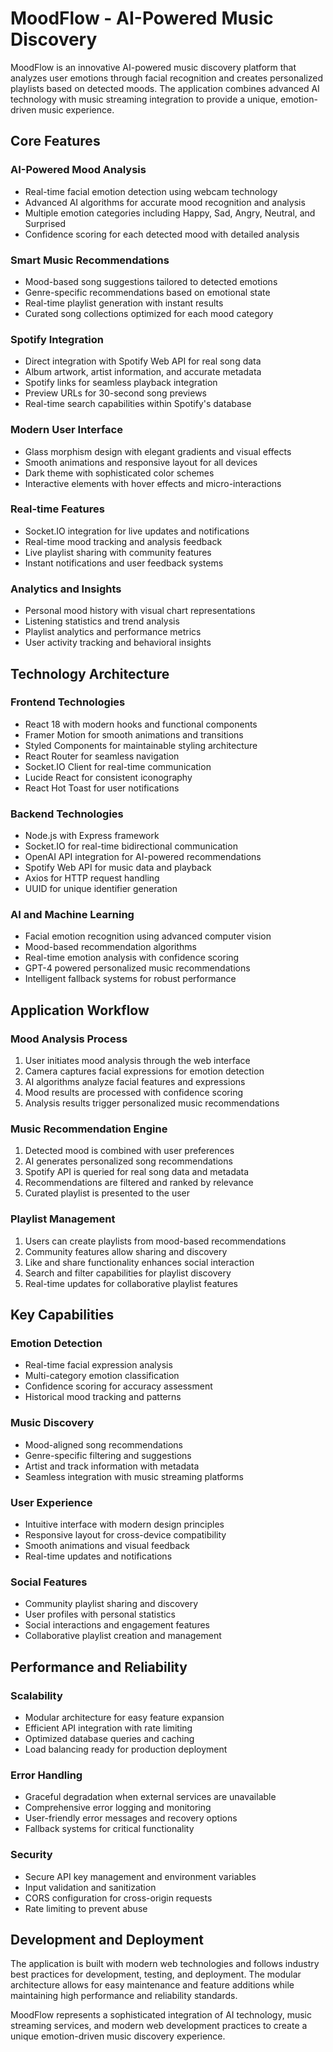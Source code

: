 # MoodFlow - AI-Powered Music Discovery

MoodFlow is an innovative AI-powered music discovery platform that analyzes user emotions through facial recognition and creates personalized playlists based on detected moods. The application combines advanced AI technology with music streaming integration to provide a unique, emotion-driven music experience.

## Core Features

### AI-Powered Mood Analysis
- Real-time facial emotion detection using webcam technology
- Advanced AI algorithms for accurate mood recognition and analysis
- Multiple emotion categories including Happy, Sad, Angry, Neutral, and Surprised
- Confidence scoring for each detected mood with detailed analysis

### Smart Music Recommendations
- Mood-based song suggestions tailored to detected emotions
- Genre-specific recommendations based on emotional state
- Real-time playlist generation with instant results
- Curated song collections optimized for each mood category

### Spotify Integration
- Direct integration with Spotify Web API for real song data
- Album artwork, artist information, and accurate metadata
- Spotify links for seamless playback integration
- Preview URLs for 30-second song previews
- Real-time search capabilities within Spotify's database

### Modern User Interface
- Glass morphism design with elegant gradients and visual effects
- Smooth animations and responsive layout for all devices
- Dark theme with sophisticated color schemes
- Interactive elements with hover effects and micro-interactions

### Real-time Features
- Socket.IO integration for live updates and notifications
- Real-time mood tracking and analysis feedback
- Live playlist sharing with community features
- Instant notifications and user feedback systems

### Analytics and Insights
- Personal mood history with visual chart representations
- Listening statistics and trend analysis
- Playlist analytics and performance metrics
- User activity tracking and behavioral insights

## Technology Architecture

### Frontend Technologies
- React 18 with modern hooks and functional components
- Framer Motion for smooth animations and transitions
- Styled Components for maintainable styling architecture
- React Router for seamless navigation
- Socket.IO Client for real-time communication
- Lucide React for consistent iconography
- React Hot Toast for user notifications

### Backend Technologies
- Node.js with Express framework
- Socket.IO for real-time bidirectional communication
- OpenAI API integration for AI-powered recommendations
- Spotify Web API for music data and playback
- Axios for HTTP request handling
- UUID for unique identifier generation

### AI and Machine Learning
- Facial emotion recognition using advanced computer vision
- Mood-based recommendation algorithms
- Real-time emotion analysis with confidence scoring
- GPT-4 powered personalized music recommendations
- Intelligent fallback systems for robust performance

## Application Workflow

### Mood Analysis Process
1. User initiates mood analysis through the web interface
2. Camera captures facial expressions for emotion detection
3. AI algorithms analyze facial features and expressions
4. Mood results are processed with confidence scoring
5. Analysis results trigger personalized music recommendations

### Music Recommendation Engine
1. Detected mood is combined with user preferences
2. AI generates personalized song recommendations
3. Spotify API is queried for real song data and metadata
4. Recommendations are filtered and ranked by relevance
5. Curated playlist is presented to the user

### Playlist Management
1. Users can create playlists from mood-based recommendations
2. Community features allow sharing and discovery
3. Like and share functionality enhances social interaction
4. Search and filter capabilities for playlist discovery
5. Real-time updates for collaborative playlist features

## Key Capabilities

### Emotion Detection
- Real-time facial expression analysis
- Multi-category emotion classification
- Confidence scoring for accuracy assessment
- Historical mood tracking and patterns

### Music Discovery
- Mood-aligned song recommendations
- Genre-specific filtering and suggestions
- Artist and track information with metadata
- Seamless integration with music streaming platforms

### User Experience
- Intuitive interface with modern design principles
- Responsive layout for cross-device compatibility
- Smooth animations and visual feedback
- Real-time updates and notifications

### Social Features
- Community playlist sharing and discovery
- User profiles with personal statistics
- Social interactions and engagement features
- Collaborative playlist creation and management

## Performance and Reliability

### Scalability
- Modular architecture for easy feature expansion
- Efficient API integration with rate limiting
- Optimized database queries and caching
- Load balancing ready for production deployment

### Error Handling
- Graceful degradation when external services are unavailable
- Comprehensive error logging and monitoring
- User-friendly error messages and recovery options
- Fallback systems for critical functionality

### Security
- Secure API key management and environment variables
- Input validation and sanitization
- CORS configuration for cross-origin requests
- Rate limiting to prevent abuse

## Development and Deployment

The application is built with modern web technologies and follows industry best practices for development, testing, and deployment. The modular architecture allows for easy maintenance and feature additions while maintaining high performance and reliability standards.

MoodFlow represents a sophisticated integration of AI technology, music streaming services, and modern web development practices to create a unique emotion-driven music discovery experience. 